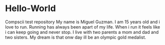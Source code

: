 # Hello-World
Compscii test repository
My name is Miguel Guzman. I am 15 years old and i love to run. Running has always been apart of my life. 
When i run it feels like i can keep going and never stop. I live with two parents a mom and dad and two sisters.
My dream is that onw day ill be an olympic gold medalist.
